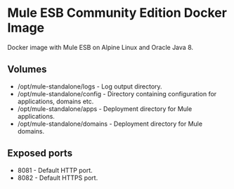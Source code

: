 # Mule ESB Community Edition Docker Image
Docker image with Mule ESB on Alpine Linux and Oracle Java 8.


## Volumes
- /opt/mule-standalone/logs       - Log output directory.
- /opt/mule-standalone/config     - Directory containing configuration for applications, domains etc.
- /opt/mule-standalone/apps       - Deployment directory for Mule applications.
- /opt/mule-standalone/domains    - Deployment directory for Mule domains.

## Exposed ports
- 8081  - Default HTTP port.
- 8082  - Default HTTPS port.